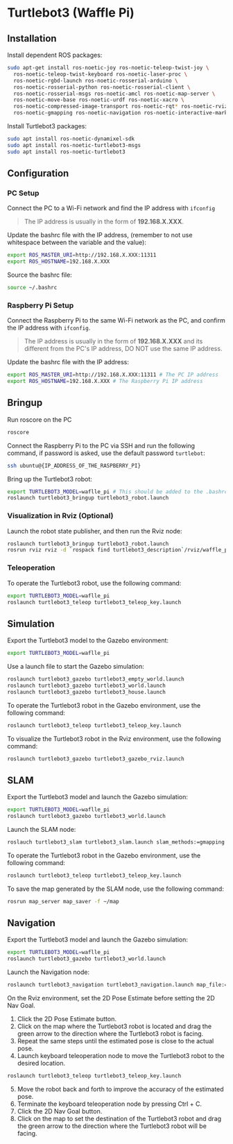 # Turtlebot3 (Waffle Pi)

## Installation

Install dependent ROS packages:

```bash
sudo apt-get install ros-noetic-joy ros-noetic-teleop-twist-joy \
  ros-noetic-teleop-twist-keyboard ros-noetic-laser-proc \
  ros-noetic-rgbd-launch ros-noetic-rosserial-arduino \
  ros-noetic-rosserial-python ros-noetic-rosserial-client \
  ros-noetic-rosserial-msgs ros-noetic-amcl ros-noetic-map-server \
  ros-noetic-move-base ros-noetic-urdf ros-noetic-xacro \
  ros-noetic-compressed-image-transport ros-noetic-rqt* ros-noetic-rviz \
  ros-noetic-gmapping ros-noetic-navigation ros-noetic-interactive-markers
```
Install Turtlebot3 packages:

```bash
sudo apt install ros-noetic-dynamixel-sdk
sudo apt install ros-noetic-turtlebot3-msgs
sudo apt install ros-noetic-turtlebot3
```

## Configuration

### PC Setup

Connect the PC to a Wi-Fi network and find the IP address with `ifconfig`

> The IP address is usually in the form of **192.168.X.XXX**.

Update the bashrc file with the IP address, (remember to not use whitespace between the variable and the value):

```bash
export ROS_MASTER_URI=http://192.168.X.XXX:11311
export ROS_HOSTNAME=192.168.X.XXX
```

Source the bashrc file:

```bash
source ~/.bashrc
```

### Raspberry Pi Setup

Connect the Raspberry Pi to the same Wi-Fi network as the PC, and confirm the IP address with `ifconfig`.

> The IP address is usually in the form of **192.168.X.XXX** and its different from the PC's IP address, DO NOT use the same IP address.

Update the bashrc file with the IP address:

```bash
export ROS_MASTER_URI=http://192.168.X.XXX:11311 # The PC IP address
export ROS_HOSTNAME=192.168.X.XXX # The Raspberry Pi IP address
```

## Bringup

Run roscore on the PC

```bash
roscore
```

Connect the Raspberry Pi to the PC via SSH and run the following command, if password is asked, use the default password `turtlebot`:

```bash
ssh ubuntu@{IP_ADDRESS_OF_THE_RASPBERRY_PI}
```
Bring up the Turtlebot3 robot:

```bash
export TURTLEBOT3_MODEL=waflle_pi # This should be added to the .bashrc file
roslaunch turtlebot3_bringup turtlebot3_robot.launch
```

### Visualization in Rviz (Optional)

Launch the robot state publisher, and then run the Rviz node:

```bash
roslaunch turtlebot3_bringup turtlebot3_robot.launch
rosrun rviz rviz -d `rospack find turtlebot3_description`/rviz/waffle_pi.rviz
```

### Teleoperation

To operate the Turtlebot3 robot, use the following command:

```bash
export TURTLEBOT3_MODEL=waflle_pi
roslaunch turtlebot3_teleop turtlebot3_teleop_key.launch
```

## Simulation

Export the Turtlebot3 model to the Gazebo environment:

```bash
export TURTLEBOT3_MODEL=waflle_pi
```
Use a launch file to start the Gazebo simulation:

```bash
roslaunch turtlebot3_gazebo turtlebot3_empty_world.launch
roslaunch turtlebot3_gazebo turtlebot3_world.launch
roslaunch turtlebot3_gazebo turtlebot3_house.launch
```

To operate the Turtlebot3 robot in the Gazebo environment, use the following command:

```bash
roslaunch turtlebot3_teleop turtlebot3_teleop_key.launch
```

To visualize the Turtlebot3 robot in the Rviz environment, use the following command:

```bash
roslaunch turtlebot3_gazebo turtlebot3_gazebo_rviz.launch
```

## SLAM

Export the Turtlebot3 model and launch the Gazebo simulation:
  
```bash
export TURTLEBOT3_MODEL=waflle_pi
roslaunch turtlebot3_gazebo turtlebot3_world.launch
```

Launch the SLAM node:

```bash
roslauch turtlebot3_slam turtlebot3_slam.launch slam_methods:=gmapping
```

To operate the Turtlebot3 robot in the Gazebo environment, use the following command:

```bash
roslaunch turtlebot3_teleop turtlebot3_teleop_key.launch
```

To save the map generated by the SLAM node, use the following command:

```bash
rosrun map_server map_saver -f ~/map
```

## Navigation

Export the Turtlebot3 model and launch the Gazebo simulation:

```bash
export TURTLEBOT3_MODEL=waflle_pi
roslaunch turtlebot3_gazebo turtlebot3_world.launch
```

Launch the Navigation node:

```bash
roslaunch turtlebot3_navigation turtlebot3_navigation.launch map_file:=$HOME/map.yaml
```

On the Rviz environment, set the 2D Pose Estimate before setting the 2D Nav Goal.
1. Click the 2D Pose Estimate button.
2. Click on the map where the Turtlebot3 robot is located and drag the green arrow to the direction where the Turtlebot3 robot is facing.
3. Repeat the same steps until the estimated pose is close to the actual pose.
4. Launch keyboard teleoperation node to move the Turtlebot3 robot to the desired location.

```bash
roslaunch turtlebot3_teleop turtlebot3_teleop_key.launch
```
5. Move the robot back and forth to improve the accuracy of the estimated pose.
6. Terminate the keyboard teleoperation node by pressing Ctrl + C.
7. Click the 2D Nav Goal button.
8. Click on the map to set the destination of the Turtlebot3 robot and drag the green arrow to the direction where the Turtlebot3 robot will be facing.

